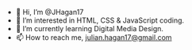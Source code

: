 - 👋 Hi, I’m @JHagan17
- 👀 I’m interested in HTML, CSS & JavaScript coding.
- 🌱 I’m currently learning Digital Media Design.
- 📫 How to reach me, julian.hagan17@gmail.com

